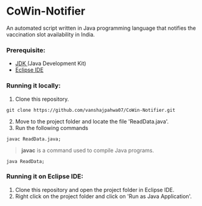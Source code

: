 # CoWin-Notifier
An automated script written in Java programming language that notifies the vaccination slot availability in India.

### Prerequisite: 
- <a href = "https://www.oracle.com/java/technologies/downloads/"> JDK </a> (Java Development Kit) 
- <a href = "https://www.eclipse.org/downloads/">Eclipse IDE</a>

### Running it locally:
1. Clone this repository. 
```
git clone https://github.com/vanshajpahwa07/CoWin-Notifier.git
``` 
2. Move to the project folder and locate the file 'ReadData.java'.
3. Run the following commands
```
javac ReadData.java;
```
> **javac** is a command used to compile Java programs.
```
java ReadData;
```

### Running it on Eclipse IDE: 
1. Clone this repository and open the project folder in Eclipse IDE.
2. Right click on the project folder and click on 'Run as Java Application'.
